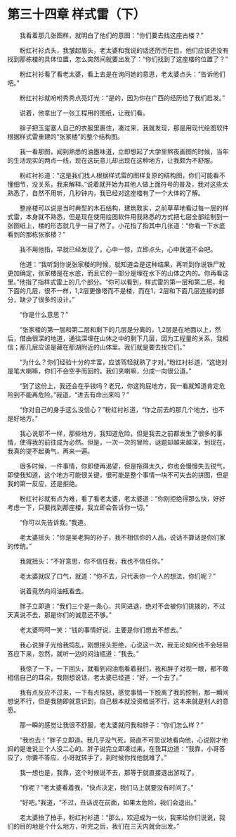 # 第三十四章 样式雷（下）


　　我看着那几张图样，就明白了他们的意图：“你们要去找这座古楼？”

　　粉红衬衫点头，我皱起眉头，老太婆和我说的话还历历在目，他们应该还没有找到那栋楼的具体位置，怎么突然间就要出发了：“你们找到了这座楼的位置了？”

　　粉红衬衫看了看老太婆，看上去是在询问她的意思，老太婆点头：“告诉他们吧。”

　　粉红衬衫就吩咐秀秀点亮灯光：“是的，因为你在广西的经历给了我们启发。”

　　说着，他拿出了一张工程用的图纸，让我们看。

　　胖子把玉玺塞人自己的衣服里裹住，凑过来，我就发现，那是用现代绘图软件根据样式雷重建的“张家楼”的整个结构图。

　　我一看那图，闻到熟悉的油墨味道，立即想起了大学里熬夜画图的时候，当年的生活现实的两点一线，现在这玩意儿却出现在这种地方，让我颇为不舒服。

　　粉红衬衫道：“这是我们找人根据样式雷的图样复原的结构图，你们可能看不懂细节，没关系，我来解释。”说着就开始为其他人做上面符号的普及，我对这些太熟悉了，自然不用听，几秒钟内，我已经对这座楼有了一个大体的了解。

　　整座楼可以说是当时典型的木石结构，建筑敦实，之前草草地看过每一层的样式雷，本身就不熟悉，但是现在使用绘图软件用我熟悉的方式把七层全部绘制到一张图纸上，楼的形态就几乎一目了然了。小花指了指其中几张道：“你看一下水底看到的那栋张家楼？”

　　我不用他指，早就已经发现了，心中一惊，立即点头，心中就道不会吧。

　　他道：“我听到你说张家楼的时候，就知道会是这种结果，再听到你说铁尸就更加确定，张家楼是在水底，而且它的一部分是埋在水下的山体之内的。你再看这里。”他指了指样式雷上的几个部分。“你可以看到，样式雷的第一层和第二层，和下面的几层，很不一样，1,2层更像塔而不是楼，而在1，2层和下面几层连接的部分，缺少了很多的设计。”

　　“你是什么意思？”

　　“张家楼的第一层和第二层和剩下的几层是分离的，1,2层是在地面以上，然后，借由很深的地道，通往深埋在山体之中的剩下几层，因为工程量的关系，我相信；那几层应该是藏在那湖附近的山体里。我们就是要去找它们。”

　　“为什么？你们经验十分的丰富，应该驾轻就熟了才对。”粉红衬衫道，“这绝对是笔大喇嘛，你们不会空手而回的。我们夹喇嘛，分成一向很公道。”

　　“到了这份上，我还会在乎钱吗？老兄，你这狗屁地方，我一看就知道肯定危险到不能再危险。”我道，“进去有命出来吗？”

　　“你对自己的身手这么没信心？”粉红衬衫道，“你之前去的那几个地方，也不是好地方。”

　　我心说那不一样，那些地方，我知道危险，但是我去之前都发生了很多的事情，使得我的前往成为必然。但是，一次一次的冒险，谜题却越来越深，到现在，我真的提不起勇气，再来一遍。

　　很多时候，一件事情，你即使再渴望，但是拖得太久，你也会慢慢失去锐气，即使我知道，这个地方可能很关键，很可能是整个事情一块不可失去的拼图，但是我的第一反应，还是拒绝。

　　粉红衬衫就有点为难，看了看老太婆，老太婆道：“你别拒绝得那么快，好好考虑一下，只要找到那座楼，我立即会告诉你一切。”

　　“你可以先告诉我。”我道。

　　老太婆摇头：“你是吴老狗的孙子，我不相信你的人品，说话不算话是你们家的传统。”

　　我就摇头：“不好意思，你不信任我，我也不信任你。”

　　老太婆就叹了口气，就道：“你不去，只代表你一个人的想法，你们呢？”

　　说着竟然向闷油瓶看去。

　　胖子立即道：“我们三个是一条心，共同进退，绝对不会被你们挑拨的，不过天真说不去，那是你们的诚意还不够。”

　　老太婆呵呵一笑：“钱的事情好说，主要是你们想去不想去。”

　　我心说胖子光给我捣乱，刚想摇头拒绝，心说这一次，我无论如何也不会轻易答应下来，忽然，就听一边的闷油瓶道：“我去。”

　　我惊了一下，一下回头，就看到闷油瓶看着我们，我和胖子对视一眼，都不敢相信自己的耳朵，我刚想说话，老太婆已经道：“好，一个去了。”

　　我有点反应不过来，一下有点恼怒，感觉事情一下脱离了我的控制，那一瞬间想说不行，但是我随即就意识到，自己根本就没资格说不行，这本来就是别人的意愿。

　　那一瞬的感觉让我很不舒服，老太婆就问我和胖子：“你们怎么样？”

　　“我也去！”胖子立即道。我几乎没气死，简直不可思议地看向他，心说刚才他妈的是谁说三个人没二心的。胖子说完立即凑过来，在我耳边道：“我靠，小哥答应了，你要不答应，小哥就转手了，到时候你找他就难了。”

　　我一想也是，我靠，这个时候说不去，那等于就直接退出游戏了。

　　“你呢？”老太婆看着我，“快点决定，我们马上就要没有时间了。”

　　“好吧。”我道，“不过，丑话说在前面，如果太危险，我们会退出。”

　　老太婆拍了拍手，粉红衬衫道：“那么，欢迎成为一伙，我来给你们说说，我们的目的地是个什么地方，听完之后，我们在三天内就会出发。”

